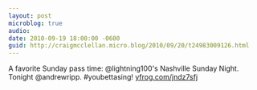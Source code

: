 ```yaml
---
layout: post
microblog: true
audio: 
date: 2010-09-19 18:00:00 -0600
guid: http://craigmcclellan.micro.blog/2010/09/20/t24983009126.html
---
```

A favorite Sunday pass time: @lightning100's Nashville Sunday Night. Tonight @andrewripp. #youbettasing! [yfrog.com/jndz7sfj](http://yfrog.com/jndz7sfj)
